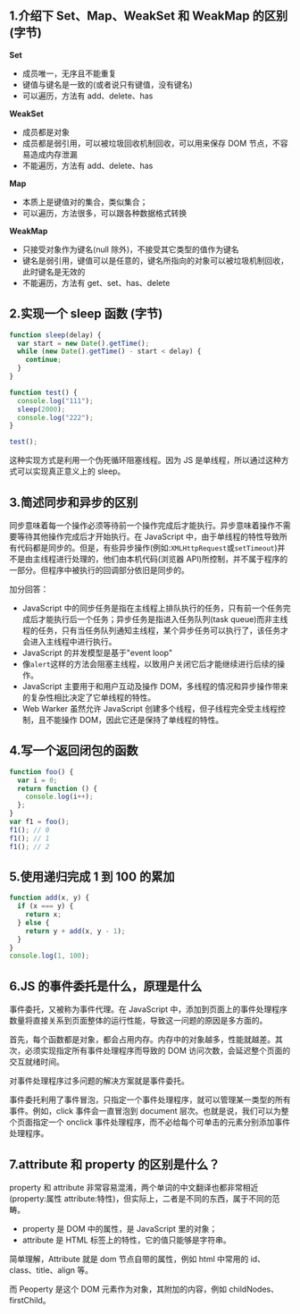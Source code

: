## 1.介绍下 Set、Map、WeakSet 和 WeakMap 的区别 (字节)

**Set**

- 成员唯一，无序且不能重复
- 键值与键名是一致的(或者说只有键值，没有键名)
- 可以遍历，方法有 add、delete、has

**WeakSet**

- 成员都是对象
- 成员都是弱引用，可以被垃圾回收机制回收，可以用来保存 DOM 节点，不容易造成内存泄漏
- 不能遍历，方法有 add、delete、has

**Map**

- 本质上是键值对的集合，类似集合；
- 可以遍历，方法很多，可以跟各种数据格式转换

**WeakMap**

- 只接受对象作为键名(null 除外)，不接受其它类型的值作为键名
- 键名是弱引用，键值可以是任意的，键名所指向的对象可以被垃圾机制回收，此时键名是无效的
- 不能遍历，方法有 get、set、has、delete

## 2.实现一个 sleep 函数 (字节)

```js
function sleep(delay) {
  var start = new Date().getTime();
  while (new Date().getTime() - start < delay) {
    continue;
  }
}

function test() {
  console.log("111");
  sleep(2000);
  console.log("222");
}

test();
```

这种实现方式是利用一个伪死循环阻塞线程。因为 JS 是单线程，所以通过这种方式可以实现真正意义上的 sleep。

## 3.简述同步和异步的区别

同步意味着每一个操作必须等待前一个操作完成后才能执行。异步意味着操作不需要等待其他操作完成后才开始执行。在 JavaScript 中，由于单线程的特性导致所有代码都是同步的。但是，有些异步操作(例如:`XMLHttpRequest`或`setTimeout`)并不是由主线程进行处理的，他们由本机代码(浏览器 API)所控制，并不属于程序的一部分。但程序中被执行的回调部分依旧是同步的。

加分回答：

- JavaScript 中的同步任务是指在主线程上排队执行的任务，只有前一个任务完成后才能执行后一个任务；异步任务是指进入任务队列(task queue)而非主线程的任务，只有当任务队列通知主线程，某个异步任务可以执行了，该任务才会进入主线程中进行执行。
- JavaScript 的并发模型是基于"event loop"
- 像`alert`这样的方法会阻塞主线程，以致用户关闭它后才能继续进行后续的操作。
- JavaScript 主要用于和用户互动及操作 DOM，多线程的情况和异步操作带来的复杂性相比决定了它单线程的特性。
- Web Warker 虽然允许 JavaScript 创建多个线程，但子线程完全受主线程控制，且不能操作 DOM，因此它还是保持了单线程的特性。

## 4.写一个返回闭包的函数

```js
function foo() {
  var i = 0;
  return function () {
    console.log(i++);
  };
}
var f1 = foo();
f1(); // 0
f1(); // 1
f1(); // 2
```

## 5.使用递归完成 1 到 100 的累加

```js
function add(x, y) {
  if (x === y) {
    return x;
  } else {
    return y + add(x, y - 1);
  }
}
console.log(1, 100);
```

## 6.JS 的事件委托是什么，原理是什么

事件委托，又被称为事件代理。在 JavaScript 中，添加到页面上的事件处理程序数量将直接关系到页面整体的运行性能，导致这一问题的原因是多方面的。

首先，每个函数都是对象，都会占用内存。内存中的对象越多，性能就越差。其次，必须实现指定所有事件处理程序而导致的 DOM 访问次数，会延迟整个页面的交互就绪时间。

对事件处理程序过多问题的解决方案就是事件委托。

事件委托利用了事件冒泡，只指定一个事件处理程序，就可以管理某一类型的所有事件。例如，click 事件会一直冒泡到 document 层次。也就是说，我们可以为整个页面指定一个 onclick 事件处理程序，而不必给每个可单击的元素分别添加事件处理程序。

## 7.attribute 和 property 的区别是什么？

property 和 attribute 非常容易混淆，两个单词的中文翻译也都非常相近(property:属性 attribute:特性)，但实际上，二者是不同的东西，属于不同的范畴。

- property 是 DOM 中的属性，是 JavaScript 里的对象；
- attribute 是 HTML 标签上的特性，它的值只能够是字符串。

简单理解，Attribute 就是 dom 节点自带的属性，例如 html 中常用的 id、class、title、align 等。

而 Peoperty 是这个 DOM 元素作为对象，其附加的内容，例如 childNodes、firstChild。
